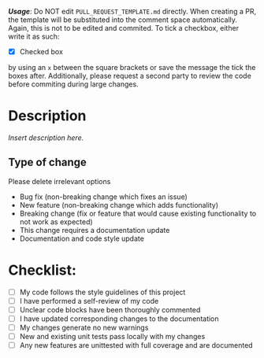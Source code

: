 ***Usage***: Do NOT edit `PULL_REQUEST_TEMPLATE.md` directly. When creating a PR, the template will be substituted into the comment space automatically.
Again, this is not to be edited and commited. To tick a checkbox, either write it as such:
- [x] Checked box

by using an `x` between the square brackets or save the message the tick the boxes after. Additionally, please request a second party to review the code before commiting during large changes.

# Description

*Insert description here.*

## Type of change

Please delete irrelevant options

- Bug fix (non-breaking change which fixes an issue)
- New feature (non-breaking change which adds functionality)
- Breaking change (fix or feature that would cause existing functionality to not work as expected)
- This change requires a documentation update
- Documentation and code style update

# Checklist:

- [ ] My code follows the style guidelines of this project
- [ ] I have performed a self-review of my code
- [ ] Unclear code blocks have been thoroughly commented
- [ ] I have updated corresponding changes to the documentation
- [ ] My changes generate no new warnings
- [ ] New and existing unit tests pass locally with my changes
- [ ] Any new features are unittested with full coverage and are documented
